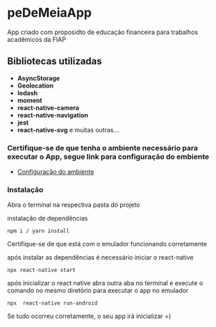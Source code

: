 # peDeMeiaApp

App criado com proposidto de educação financeira para trabalhos acadêmicos da FIAP

## Bibliotecas utilizadas

* **AsyncStorage**
* **Geolocation**
* **lodash**
* **moment**
* **react-native-camera**
* **react-native-navigation**
* **jest**
* **react-native-svg**
e muitas outras...


### Certifique-se de que tenha o ambiente necessário para executar o App, segue link para configuração do embiente
* [Configuração do ambiente](https://react-native.rocketseat.dev/) 

### Instalação

Abra o terminal na respectiva pasta do projeto

instalação de dependências

```
npm i / yarn install
```

Certifique-se de que está com o emulador funcionando corretamente

após instalar as dependências é necessário iniciar o react-native
```
npx react-native start
```

após inicializar o react native abra outra aba no terminal e 
execute o comando no mesmo diretório para executar o app no emulador
```
npx  react-native run-android
```
Se tudo ocorreu corretamente, o seu app irá inicializar =)

